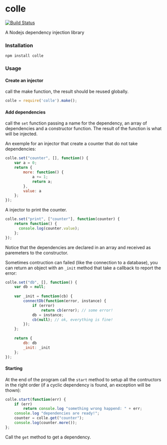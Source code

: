 colle
=====

[![Build Status](https://travis-ci.org/fdelbos/colle.png?branch=master)](https://travis-ci.org/fdelbos/colle)

A Nodejs dependency injection library 

### Installation

`npm install colle`

### Usage

#### Create an injector
call the make function, the result should be reused globally.

```js
colle = require('colle').make();
```

#### Add dependencies
call the `set` function passing a name for the dependency, an array of dependencies and a constructor function.
The result of the function is what will be injected.

An exemple for an injector that create a counter that do not take dependencies:

```js
colle.set("counter", [], function() {
    var a = 0;
    return {
        more: function() {
            a += 1;
            return a;
        },
        value: a
    };
});
```

A injector to print the counter.

```js
colle.set("print", ["counter"], function(counter) {
    return function() {
      console.log(counter.value);
    };
});
```
Notice that the dependencies are declared in an array and received as paremeters to the constructor.


Sometimes contruction can failed (like the connection to a database), you can return an object with an `_init` method that take a callback to report the error:

```js
colle.set("db", [], function() {
    var db = null;
    
    var _init = function(cb) {
        connectDb(function(error, instance) {
            if (error)
                return cb(error); // some error!
            db = instance;
            cb(null); // ok, everything is fine!
        });
    };
    
    return {
        db: db
        _init: _init
    };
});
```

#### Starting
At the end of the program call the `start` method to setup all the contructors in the right order (if a cyclic dependency is found, an exception will be thown):

```js
colle.start(function(err) {
	if (err)
	    return console.log "something wrong happend: " + err;
	console.log "dependencies are ready!";
	counter = colle.get("counter");
	console.log(counter.more());
};
```

Call the `get` method to get a dependency.
